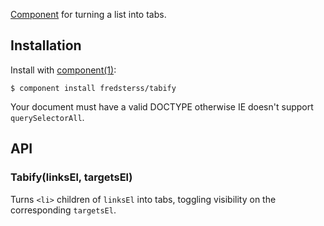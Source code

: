 [Component](https://github.com/component/component) for turning a list into tabs.

## Installation

Install with [component(1)](http://component.io):

```
$ component install fredsterss/tabify
```

Your document must have a valid DOCTYPE otherwise IE doesn't support ``querySelectorAll``.

## API

### Tabify(linksEl, targetsEl)
Turns ``<li>`` children of ``linksEl`` into tabs, toggling visibility on the corresponding ``targetsEl``.